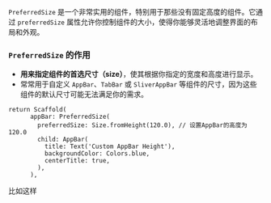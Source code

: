 `PreferredSize` 是一个非常实用的组件，特别用于那些没有固定高度的组件。它通过 `preferredSize` 属性允许你控制组件的大小，使得你能够灵活地调整界面的布局和外观。

### `PreferredSize` 的作用

- **用来指定组件的首选尺寸（size）**，使其根据你指定的宽度和高度进行显示。
- 常常用于自定义 `AppBar`、`TabBar` 或 `SliverAppBar` 等组件的尺寸，因为这些组件的默认尺寸可能无法满足你的需求。

```
return Scaffold(
      appBar: PreferredSize(
        preferredSize: Size.fromHeight(120.0), // 设置AppBar的高度为120.0
        child: AppBar(
          title: Text('Custom AppBar Height'),
          backgroundColor: Colors.blue,
          centerTitle: true,
        ),
      ),
```
比如这样
